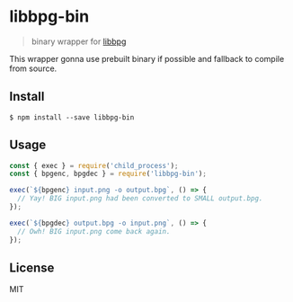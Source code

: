 # libbpg-bin

> binary wrapper for [libbpg](http://bellard.org/bpg/)

This wrapper gonna use prebuilt binary if possible and fallback to compile from source.

## Install

```
$ npm install --save libbpg-bin
```


## Usage

```js
const { exec } = require('child_process');
const { bpgenc, bpgdec } = require('libbpg-bin');

exec(`${bpgenc} input.png -o output.bpg`, () => {
  // Yay! BIG input.png had been converted to SMALL output.bpg.
});

exec(`${bpgdec} output.bpg -o input.png`, () => {
  // Owh! BIG input.png come back again.
});
```

## License

MIT